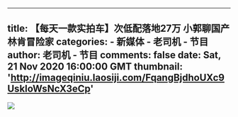 
---
title: 【每天一款实拍车】次低配落地27万 小郭聊国产林肯冒险家
categories: 
    - 新媒体
    - 老司机 - 节目
author: 老司机 - 节目
comments: false
date: Sat, 21 Nov 2020 16:00:00 GMT
thumbnail: 'http://imageqiniu.laosiji.com/FqangBjdhoUXc9UskIoWsNcX3eCp'
---

<div>   
<img src="http://imageqiniu.laosiji.com/FqangBjdhoUXc9UskIoWsNcX3eCp" referrerpolicy="no-referrer">  
</div>
            